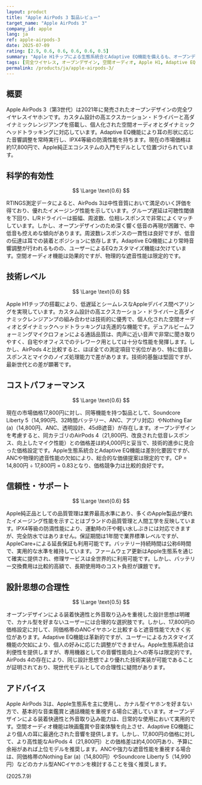 ```yaml
---
layout: product
title: "Apple AirPods 3 製品レビュー"
target_name: "Apple AirPods 3"
company_id: apple
lang: ja
ref: apple-airpods-3
date: 2025-07-09
rating: [2.9, 0.6, 0.6, 0.6, 0.6, 0.5]
summary: "Apple H1チップによる生態系統合とAdaptive EQ機能を備えるも、オープンデザインによる低音不足とノイズキャンセリング非対応が制約となるスタンダードモデル"
tags: [完全ワイヤレス, オープンデザイン, 空間オーディオ, Apple H1, Adaptive EQ]
permalink: /products/ja/apple-airpods-3/
---
```


## 概要

Apple AirPods 3（第3世代）は2021年に発売されたオープンデザインの完全ワイヤレスイヤホンです。カスタム設計の高エクスカーション・ドライバーと高ダイナミックレンジアンプを搭載し、個人化された空間オーディオとダイナミックヘッドトラッキングに対応しています。Adaptive EQ機能により耳の形状に応じた音響調整を常時実行し、IPX4等級の防滴性能を持ちます。現在の市場価格は約17,800円で、Apple純正エコシステムの入門モデルとして位置づけられています。

## 科学的有効性

$$ \Large \text{0.6} $$

RTINGS測定データによると、AirPods 3は中性音質において満足のいく評価を得ており、優れたイメージング性能を示しています。グループ遅延は可聴性閾値を下回り、L/Rドライバーは振幅、周波数、位相レスポンスで非常によくマッチしています。しかし、オープンデザインのため深く響く低音の再現が困難で、中低音も控えめな傾向があります。周波数レスポンスの一貫性は良好ですが、低音の伝達は耳での装着とポジションに依存します。Adaptive EQ機能により常時音響調整が行われるものの、ユーザーによるEQカスタマイズ機能は欠けています。空間オーディオ機能は効果的ですが、物理的な遮音性能は限定的です。

## 技術レベル

$$ \Large \text{0.6} $$

Apple H1チップの搭載により、低遅延とシームレスなAppleデバイス間ペアリングを実現しています。カスタム設計の高エクスカーション・ドライバーと高ダイナミックレンジアンプの組み合わせは技術的に優秀で、個人化された空間オーディオとダイナミックヘッドトラッキングは先進的な機能です。デュアルビームフォーミングマイクロフォンによる通話品質は、肉声に近い音声で非常に聞き取りやすく、自宅やオフィスでのテレワーク用としては十分な性能を発揮します。しかし、AirPods 4と比較すると、ほぼ全ての測定項目で劣位があり、特に低音レスポンスとマイクのノイズ処理能力で差があります。技術的基盤は堅固ですが、最新世代との差が顕著です。

## コストパフォーマンス

$$ \Large \text{0.6} $$

現在の市場価格17,800円に対し、同等機能を持つ製品として、Soundcore Liberty 5（14,990円、32時間バッテリー、ANC、アプリ対応）やNothing Ear (a)（14,800円、ANC、透明設計、45dB遮音）が存在します。オープンデザインを考慮すると、同カテゴリのAirPods 4（21,800円、改良された低音レスポンス、向上したマイク性能）との価格差は約4,000円と妥当で、技術的進歩に見合った価格設定です。Apple生態系統合とAdaptive EQ機能は差別化要因ですが、ANCや物理的遮音性能の欠如により、総合的な価値提案は限定的です。CP = 14,800円 ÷ 17,800円 = 0.83となり、価格競争力は比較的良好です。

## 信頼性・サポート

$$ \Large \text{0.6} $$

Apple純正品としての品質管理は業界最高水準にあり、多くのApple製品が優れたイメージング性能を示すことはブランドの品質管理と人間工学を反映しています。IPX4等級の防滴性能により、運動時の汗や軽い水しぶきには対応できますが、完全防水ではありません。保証期間は1年間で業界標準レベルですが、AppleCare+による延長保証も利用可能です。バッテリー持続時間は公称6時間で、実用的な水準を維持しています。ファームウェア更新はApple生態系を通じて確実に提供され、修理サービスは全世界的に利用可能です。しかし、バッテリー交換費用は比較的高額で、長期使用時のコスト負担が課題です。

## 設計思想の合理性

$$ \Large \text{0.5} $$

オープンデザインによる装着快適性と外音取り込みを重視した設計思想は明確で、カナル型を好まないユーザーには合理的な選択肢です。しかし、17,800円の価格設定に対して、同価格帯のANCイヤホンと比較すると遮音性能で大きく劣位があります。Adaptive EQ機能は革新的ですが、ユーザーによるカスタマイズ機能の欠如により、個人の好みに応じた調整ができません。Apple生態系統合は利便性を提供しますが、専用機器としての音響性能向上への寄与は限定的です。AirPods 4の存在により、同じ設計思想でより優れた技術実装が可能であることが証明されており、現世代モデルとしての合理性に疑問があります。

## アドバイス

Apple AirPods 3は、Apple生態系を主に使用し、カナル型イヤホンを好まない方で、基本的な音楽鑑賞と通話機能を重視する場合に適しています。オープンデザインによる装着快適性と外音取り込み能力は、日常的な使用において実用的です。空間オーディオ機能は映画鑑賞や音楽体験を向上させ、Adaptive EQ機能により個人の耳に最適化された音響を提供します。しかし、17,800円の価格に対して、より高性能なAirPods 4（21,800円）との価格差は約4,000円あり、予算に余裕があれば上位モデルを推奨します。ANCや強力な遮音性能を重視する場合は、同価格帯のNothing Ear (a)（14,800円）やSoundcore Liberty 5（14,990円）などのカナル型ANCイヤホンを検討することを強く推奨します。

(2025.7.9)
